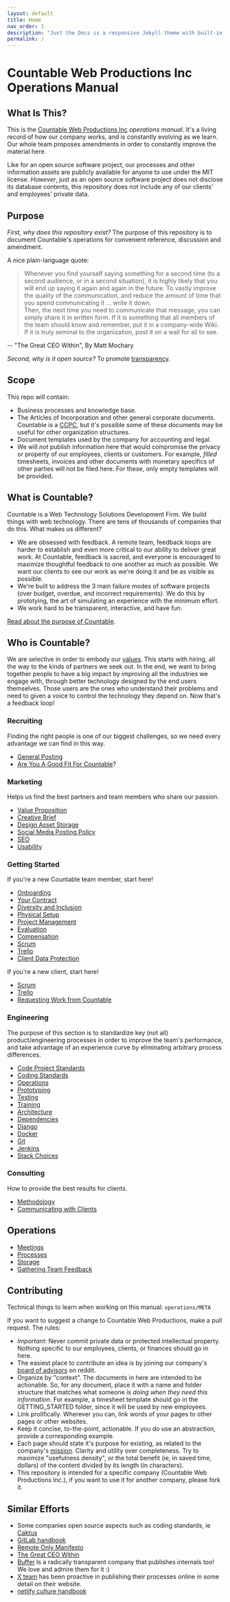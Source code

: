 ```yaml
---
layout: default
title: Home
nav_order: 1
description: "Just the Docs is a responsive Jekyll theme with built-in search that is easily customizable and hosted on GitHub Pages."
permalink: /
---
```


# Countable Web Productions Inc Operations Manual

<div class="toctree" data-maxdepth="2" data-caption="PHILOSOPHY:" hidden="">

philosophy/PHILOSOPHY philosophy/REFERENCES

</div>

<div class="toctree" data-maxdepth="2" data-caption="PEOPLE OPS:" hidden="">

peopleops/ONBOARDING\_GUIDE peopleops/TEAM\_NORMS
peopleops/COMMUNICATIONS\_CHARTER peopleops/MEETINGS
peopleops/DOING\_YOUR\_JOB peopleops/FEEDBACK\_LOOPS
peopleops/EVALUATION peopleops/recruiting/RECRUITING
peopleops/recruiting/HIRING\_FIT

</div>

<div class="toctree" data-maxdepth="2" data-caption="OPERATIONS:" hidden="">

operations/OPERATIONS operations/CLIENTS operations/PROJECT\_MANAGEMENT
operations/SCRUM operations/TRELLO operations/MAKING\_DECISIONS
operations/CRITICAL\_PATH operations/USER\_STORIES operations/OKRS
operations/FILE\_STORAGE operations/META

</div>

<div class="toctree" data-maxdepth="2" data-caption="SALES:" hidden="">

sales/SALES sales/PROPOSALS sales/DISCOVERY sales/SALES\_ACCOUNTING
sales/EXPERIMENTS

</div>

<div class="toctree" data-maxdepth="2" data-caption="UX:" hidden="">

ux/UX ux/UX\_GUIDELINES ux/UX\_DESIGN ux/DESIGN\_QA
ux/USABILITY\_TESTING

</div>

<div class="toctree" data-maxdepth="2" data-caption="DEVOPS:" hidden="">

devops/DEVOPS devops/DOCKER devops/WHY\_DOCKER

</div>

<div class="toctree" data-maxdepth="2" data-caption="DEVELOPERS:" hidden="">

developers/DEVELOPERS developers/CODING\_STANDARDS
developers/PROJECT\_STANDARDS developers/GIT developers/PROTOTYPING
developers/TESTING developers/TRAINING developers/ARCHITECTURE
developers/DEPENDENCIES developers/HTML\_CSS developers/JAVASCRIPT
developers/PYTHON developers/DJANGO

</div>

## What Is This?

This is the [Countable Web Productions Inc](http://countable.ca)
*operations manual*. It's a living record of how our company works, and
is constantly evolving as we learn. Our whole team proposes amendments
in order to constantly improve the material here.

Like for an open source software project, our processes and other
information assets are publicly available for anyone to use under the
MIT license. *However*, just as an open source software project does not
disclose its database contents, this repository does not include any of
our clients' and employees' private data.

## Purpose

*First, why does this repository exist?* The purpose of this repository
is to document Countable's operations for convenient reference,
discussion and amendment.

A nice plain-language quote:

> Whenever you find yourself saying something for a second time (to a
> second audience, or in a second situation), it is highly likely that
> you will end up saying it again and again in the future. To vastly
> improve the quality of the communication, and reduce the amount of
> time that you spend communicating it … write it down.  
> Then, the next time you need to communicate that message, you can
> simply share it in written form. If it is something that all members
> of the team should know and remember, put it in a company-wide Wiki.
> If it is truly seminal to the organization, post it on a wall for all
> to see.

\-- "The Great CEO Within", By Matt Mochary

*Second, why is it open source?* To promote
[transparency](https://countable-ops-manual.readthedocs.io/philosophy/PHILOSOPHY.html#transparency-policy).

## Scope

This repo will contain:

  - Business processes and knowledge base.
  - The Articles of Incorporation and other general corporate documents.
    Countable is a
    [CCPC](http://www.cra-arc.gc.ca/E/pub/tp/it458r2/it458r2-e.html),
    but it's possible some of these documents may be useful for other
    organization structures.
  - Document templates used by the company for accounting and legal.
  - We will *not* publish information here that would compromise the
    privacy or property of our employees, clients or customers. For
    example, *filled* timesheets, invoices and other documents with
    monetary specifics of other parties will not be filed here. For
    these, only empty templates will be provided.

## What is Countable?

Countable is a Web Technology Solutions Development Firm. We build
things with web technology. There are tens of thousands of companies
that do this. What makes us different?

  - We are obsessed with feedback. A remote team, feedback loops are
    harder to establish and even more critical to our ability to deliver
    great work. At Countable, feedback is sacred, and everyone is
    encouraged to maximize thoughtful feedback to one another as much as
    possible. We want our clients to see our work as we're doing it and
    be as visible as possible.
  - We're built to address the 3 main failure modes of software projects
    (over budget, overdue, and incorrect requirements). We do this by
    prototying, the art of simulating an experience with the minimum
    effort.
  - We work hard to be transparent, interactive, and have fun.

[Read about the purpose of
Countable](https://countable-ops-manual.readthedocs.io/philosophy/PHILOSOPHY.html#basics-of-our-purpose-at-countable).

## Who is Countable?

We are selective in order to embody our
[values](https://countable-ops-manual.readthedocs.io/philosophy/PHILOSOPHY.html#values).
This starts with hiring, all the way to the kinds of partners we seek
out. In the end, we want to bring together people to have a big impact
by improving all the industries we engage with, through better
technology designed by the end users themselves. Those users are the
ones who understand their problems and need to given a voice to control
the technology they depend on. Now that's a feedback loop\!

### Recruiting

Finding the right people is one of our biggest challenges, so we need
every advantage we can find in this way.

  - [General Posting](../peopleops/recruiting/JOB_POSTINGS.html)
  - [Are You A Good Fit For
    Countable](../peopleops/recruiting/HIRING_FIT.html)?

### Marketing

Helps us find the best partners and team members who share our passion.

  - [Value
    Proposition](https://countable-ops-manual.readthedocs.io/sales/SALES.html#value-prop)
  - [Creative Brief](../ux/UX.html)
  - [Design Asset Storage](../operations/FILE_STORAGE.html)
  - [Social Media Posting Policy](../ux/UX_GUIDELINES.html)
  - [SEO](../ux/UX_GUIDELINES.html)
  - [Usability](../ux/USABILITY_TESTING.html)

### Getting Started

If you're a new Countable team member, start here\!

  - [Onboarding](../peopleops/ONBOARDING_GUIDE.html)
  - [Your Contract](../peopleops/SUBCONTRACTOR_AGREEMENT.html)
  - [Diversity and
    Inclusion](https://countable-ops-manual.readthedocs.io/peopleops/TEAM_NORMS.html#diversity-and-inclusion-principles)
  - [Physical
    Setup](https://countable-ops-manual.readthedocs.io/peopleops/DOING_YOUR_JOB.html#setting-up-your-desk)
  - [Project Management](../operations/PROJECT_MANAGEMENT.html)
  - [Evaluation](../peopleops/EVALUATION.html)
  - [Compensation](https://countable-ops-manual.readthedocs.io/peopleops/TEAM_NORMS.html#compensation-strategy-principles)
  - [Scrum](../operations/SCRUM.html)
  - [Trello](../operations/TRELLO.html)
  - [Client Data
    Protection](https://countable-ops-manual.readthedocs.io/operations/CLIENTS.html#client-data-protection)

If you're a new client, start here\!

  - [Scrum](../operations/SCRUM.html)
  - [Trello](../operations/TRELLO.html)
  - [Requesting Work from
    Countable](../operations/CLIENT_WORK_REQUEST_INSTRUCTIONS.html)

### Engineering

The purpose of this section is to standardize key (not all)
product/engineering processes in order to improve the team's
performance, and take advantage of an experience curve by eliminating
arbitrary process differences.

  - [Code Project Standards](../developers/PROJECT_STANDARDS.html)
  - [Coding Standards](../developers/CODING_STANDARDS.html)
  - [Operations](../devops/DEVOPS.html)
  - [Prototyping](../developers/PROTOTYPING.html)
  - [Testing](../developers/TESTING.html)
  - [Training](../developers/TRAINING.html)
  - [Architecture](../developers/ARCHITECTURE.html)
  - [Dependencies](../developers/DEPENDENCIES.html)
  - [Django](../developers/DJANGO.html)
  - [Docker](../devops/DOCKER.html)
  - [Git](../developers/GIT.html)
  - [Jenkins](https://countable-ops-manual.readthedocs.io/devops/DEVOPS.html#id3)
  - [Stack
    Choices](https://countable-ops-manual.readthedocs.io/devops/DEVOPS.html#stack-choices)

### Consulting

How to provide the best results for clients.

  - [Methodology](../operations/OPERATIONS.html)
  - [Communicating with Clients](../operations/CLIENTS.html)

## Operations

  - [Meetings](../peopleops/MEETINGS.html)
  - [Processes](../operations/OPERATIONS.html)
  - [Storage](../operations/FILE_STORAGE.html)
  - [Gathering Team
    Feedback](https://countable-ops-manual.readthedocs.io/peopleops/COMMUNICATIONS_CHARTER.html#giving-feedback-to-teammates)

## Contributing

Technical things to learn when working on this manual: `operations/META`

If you want to suggest a change to Countable Web Productions, make a
pull request. The rules:

  - *Important*: Never commit private data or protected intellectual
    property. Nothing specific to our employees, clients, or finances
    should go in here.
  - The easiest place to contribute an idea is by joining our company's
    [board of advisors](https://www.reddit.com/r/countableweb) on
    reddit.
  - Organize by "context". The documents in here are intended to be
    actionable. So, for any document, place it with a name and folder
    structure that matches what someone is *doing when they need this
    information*. For example, a timesheet template should go in the
    GETTING\_STARTED folder, since it will be used by new employees.
  - Link prolifically. Wherever you can, link words of your pages to
    other pages or other websites.
  - Keep it concise, to-the-point, actionable. If you do use an
    abstraction, provide a corresponding example.
  - Each page should state it's purpose for existing, as related to the
    company's [mission](../philosophy/PHILOSOPHY.html). Clarity and
    utility over completeness. Try to maximize "usefulness density", or
    the total benefit (ie, in saved time, dollars) of the content
    divided by its length (in characters).
  - This repository is intended for a specific company (Countable Web
    Productions Inc.), if you want to use it for another company, please
    fork it.

## Similar Efforts

  - Some companies open source aspects such as coding standards, ie
    [Caktus](https://github.com/caktus/developer-documentation)
  - [GitLab handbook](https://about.gitlab.com/handbook/)
  - [Remote Only Manifesto](https://www.remoteonly.org/)
  - [The Great CEO
    Within](https://docs.google.com/document/d/1ZJZbv4J6FZ8Dnb0JuMhJxTnwl-dwqx5xl0s65DE3wO8/preview#)
  - [Buffer](https://open.buffer.com/) Is a radically transparent
    company that publishes internals too\! We love and admire them for
    it :)
  - [X team](https://x-team.com/remote-team-guide/) has been proactive
    in publishing their processes online in some detail on their
    website.
  - [netlify culture
    handbook](https://github.com/netlify/culture-handbook/blob/master/values)
